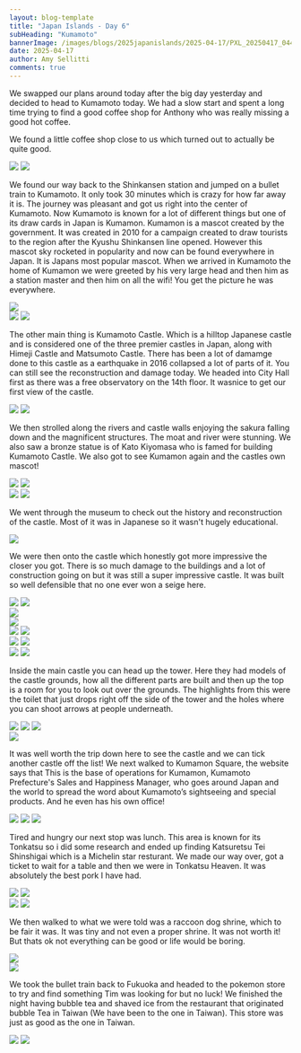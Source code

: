 ```yaml
---
layout: blog-template
title: "Japan Islands - Day 6"
subHeading: "Kumamoto"
bannerImage: /images/blogs/2025japanislands/2025-04-17/PXL_20250417_044950676.jpg_compressed.JPEG
date: 2025-04-17
author: Amy Sellitti
comments: true
---
```


We swapped our plans around today after the big day yesterday and decided to head to Kumamoto today. We had a slow start and spent a long time trying to find a good coffee shop for Anthony who was really missing a good hot coffee. 

We found a little coffee shop close to us which turned out to actually be quite good. 

<div class="grid-2c">
  <img src="/images/blogs/2025japanislands/2025-04-17/PXL_20250417_010254457.jpg_compressed.JPEG"/>
  <img src="/images/blogs/2025japanislands/2025-04-17/PXL_20250417_010402850.jpg_compressed.JPEG"/>
</div>

We found our way back to the Shinkansen station and jumped on a bullet train to Kumamoto. It only took 30 minutes which is crazy for how far away it is. The journey was pleasant and got us right into the center of Kumamoto. Now Kumamoto is known for a lot of different things but one of its draw cards in Japan is Kumamon. Kumamon is a mascot created by the government. It was created in 2010 for a campaign created to draw tourists to the region after the Kyushu Shinkansen line opened. However this mascot sky rocketed in popularity and now can be found everywhere in Japan. It is Japans most popular mascot. When we arrived in Kumamoto the home of Kumamon we were greeted by his very large head and then him as a station master and then him on all the wifi! You get the picture he was everywhere.

<div class="center-image"><img src="/images/blogs/2025japanislands/2025-04-17/PXL_20250417_030847792.jpg_compressed.JPEG"/></div>
<div class="grid-2c">
  <img src="/images/blogs/2025japanislands/2025-04-17/PXL_20250417_031224766.jpg_compressed.JPEG"/>
  <img src="/images/blogs/2025japanislands/2025-04-17/PXL_20250417_033947445.jpg_compressed.JPEG"/>
</div>

The other main thing is Kumamoto Castle. Which is a hilltop Japanese castle and is considered one of the three premier castles in Japan, along with Himeji Castle and Matsumoto Castle. There has been a lot of damamge done to this castle as a earthquake in 2016 collapsed a lot of parts of it. You can still see the reconstruction and damage today. We headed into City Hall first as there was a free observatory on the 14th floor. It wasnice to get our first view of the castle.

<div class="grid-2c">
  <img src="/images/blogs/2025japanislands/2025-04-17/PXL_20250417_034018562.jpg_compressed.JPEG"/>
  <img src="/images/blogs/2025japanislands/2025-04-17/PXL_20250417_034142206.jpg_compressed.JPEG"/>
</div>

We then strolled along the rivers and castle walls enjoying the sakura falling down and the magnificent structures. The moat and river were stunning. We also saw a bronze statue is of Kato Kiyomasa who is famed for building Kumamoto Castle. We also got to see Kumamon again and the castles own mascot!

<div class="grid-2c">
  <img src="/images/blogs/2025japanislands/2025-04-17/PXL_20250417_035357785.jpg_compressed.JPEG"/>
  <img src="/images/blogs/2025japanislands/2025-04-17/PXL_20250417_041045461.jpg_compressed.JPEG"/>
</div>
<div class="grid-2c">
  <img src="/images/blogs/2025japanislands/2025-04-17/PXL_20250417_041313229.MP.jpg_compressed.JPEG"/>
  <img src="/images/blogs/2025japanislands/2025-04-17/PXL_20250417_041809624.jpg_compressed.JPEG"/>
</div>

We went through the museum to check out the history and reconstruction of the castle. Most of it was in Japanese so it wasn't hugely educational. 

<div class="center-image"><img src="/images/blogs/2025japanislands/2025-04-17/PXL_20250417_042207132.jpg_compressed.JPEG"/></div>

We were then onto the castle which honestly got more impressive the closer you got. There is so much damage to the buildings and a lot of construction going on but it was still a super impressive castle. It was built so well defensible that no one ever won a seige here. 

<div class="grid-2c">
  <img src="/images/blogs/2025japanislands/2025-04-17/PXL_20250417_044038053.jpg_compressed.JPEG"/>
  <img src="/images/blogs/2025japanislands/2025-04-17/PXL_20250417_044149232.jpg_compressed.JPEG"/>
</div>
<div class="center-image"><img src="/images/blogs/2025japanislands/2025-04-17/PXL_20250417_044557473.jpg_compressed.JPEG"/></div>
<div class="center-image"><img src="/images/blogs/2025japanislands/2025-04-17/PXL_20250417_044950676.jpg_compressed.JPEG"/></div>
<div class="grid-2c">
  <img src="/images/blogs/2025japanislands/2025-04-17/PXL_20250417_044805305.jpg_compressed.JPEG"/>
  <img src="/images/blogs/2025japanislands/2025-04-17/PXL_20250417_045712545.jpg_compressed.JPEG"/>
</div>
<div class="grid-2c">
  <img src="/images/blogs/2025japanislands/2025-04-17/PXL_20250417_045025298.jpg_compressed.JPEG"/>
  <img src="/images/blogs/2025japanislands/2025-04-17/PXL_20250417_045849941.jpg_compressed.JPEG"/>
</div>
<div class="grid-2c">
  <img src="/images/blogs/2025japanislands/2025-04-17/PXL_20250417_045727182~2.jpg_compressed.JPEG"/>
  <img src="/images/blogs/2025japanislands/2025-04-17/PXL_20250417_045905649.jpg_compressed.JPEG"/>
</div>

Inside the main castle you can head up the tower. Here they had models of the castle grounds, how all the different parts are built and then up the top is a room for you to look out over the grounds. The highlights from this were the toilet that just drops right off the side of the tower and the holes where you can shoot arrows at people underneath. 

<div class="grid-3c">
  <img src="/images/blogs/2025japanislands/2025-04-17/PXL_20250417_051108208.jpg_compressed.JPEG"/>
  <img src="/images/blogs/2025japanislands/2025-04-17/PXL_20250417_052254263.jpg_compressed.JPEG"/>
  <img src="/images/blogs/2025japanislands/2025-04-17/PXL_20250417_052010306.jpg_compressed.JPEG"/>
</div>
<div class="center-image"><img src="/images/blogs/2025japanislands/2025-04-17/PXL_20250417_052757892.jpg_compressed.JPEG"/></div>

It was well worth the trip down here to see the castle and we can tick another castle off the list! We next walked to Kumamon Square, the website says that This is the base of operations for Kumamon, Kumamoto Prefecture's Sales and Happiness Manager, who goes around Japan and the world to spread the word about Kumamoto’s sightseeing and special products. And he even has his own office!

<div class="grid-1l-2w">
  <img src="/images/blogs/2025japanislands/2025-04-17/PXL_20250417_060537824.jpg_compressed.JPEG"/>
  <img src="/images/blogs/2025japanislands/2025-04-17/PXL_20250417_060514967.jpg_compressed.JPEG"/>
  <img src="/images/blogs/2025japanislands/2025-04-17/PXL_20250417_060603862.jpg_compressed.JPEG"/>
</div>

Tired and hungry our next stop was lunch. This area is known for its Tonkatsu so i did some research and ended up finding Katsuretsu Tei Shinshigai which is a Michelin star resturant. We made our way over, got a ticket to wait for a table and then we were in Tonkatsu Heaven. It was absolutely the best pork I have had. 

<div class="grid-2c">
  <img src="/images/blogs/2025japanislands/2025-04-17/PXL_20250417_065918211.jpg_compressed.JPEG"/>
  <img src="/images/blogs/2025japanislands/2025-04-17/PXL_20250417_070413208.jpg_compressed.JPEG"/>
</div>
<div class="grid-2c">
  <img src="/images/blogs/2025japanislands/2025-04-17/PXL_20250417_070827329.jpg_compressed.JPEG"/>
  <img src="/images/blogs/2025japanislands/2025-04-17/PXL_20250417_073620451.jpg_compressed.JPEG"/>
</div>

We then walked to what we were told was a raccoon dog shrine, which to be fair it was. It was tiny and not even a proper shrine. It was not worth it! But thats ok not everything can be good or life would be boring. 

<div class="center-image"><img src="/images/blogs/2025japanislands/2025-04-17/PXL_20250417_075042798.jpg_compressed.JPEG"/></div>
<div class="center-image"><img src="/images/blogs/2025japanislands/2025-04-17/PXL_20250417_075339097.jpg_compressed.JPEG"/></div>

We took the bullet train back to Fukuoka and headed to the pokemon store to try and find something Tim was looking for but no luck! We finished the night having bubble tea and shaved ice from the restaurant that originated bubble Tea in Taiwan (We have been to the one in Taiwan). This store was just as good as the one in Taiwan. 

<div class="grid-2c">
  <img src="/images/blogs/2025japanislands/2025-04-17/PXL_20250417_094524286.jpg_compressed.JPEG"/>
  <img src="/images/blogs/2025japanislands/2025-04-17/PXL_20250417_104324787.jpg_compressed.JPEG"/>
</div>
